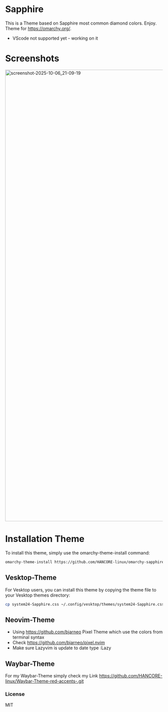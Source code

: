 # Sapphire
This is a Theme based on Sapphire most common diamond colors. Enjoy. Theme for https://omarchy.org/. 
- VScode not supported yet - working on it <br>

# Screenshots
<img width="2560" height="1440" alt="screenshot-2025-10-06_21-09-19" src="https://github.com/user-attachments/assets/e8d664bf-3337-4418-99f0-f0d3b9c7ed1b" />


# Installation Theme

To install this theme, simply use the omarchy-theme-install command:

```bash
omarchy-theme-install https://github.com/HANCORE-linux/omarchy-sapphire-theme.git
```
## Vesktop-Theme
For Vesktop users, you can install this theme by copying the theme file to your Vesktop themes directory:
```bash
cp system24-Sapphire.css ~/.config/vesktop/themes/system24-Sapphire.css
```

## Neovim-Theme
- Using https://github.com/bjarneo Pixel Theme which use the colors from terminal syntax <br>
- Check https://github.com/bjarneo/pixel.nvim <br>
- Make sure Lazyvim is update to date type :Lazy <br>

## Waybar-Theme
For my Waybar-Theme simply check my Link https://github.com/HANCORE-linux/Waybar-Theme-red-accents-.git

### License
MIT
